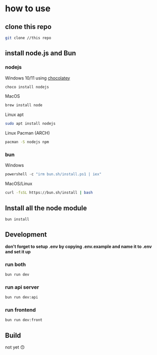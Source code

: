 # how to use

## clone this repo

```bash
git clone //this repo
```

## install node.js and Bun

### nodejs

Windows 10/11 using [chocolatey](https://chocolatey.org/install)

```powershell
choco install nodejs
```

MacOS

```bash
brew install node
```

Linux apt

```bash
sudo apt install nodejs
```

Linux Pacman (ARCH)

```bash
pacman -S nodejs npm
```

### bun

Windows

```powershell
powershell -c "irm bun.sh/install.ps1 | iex"
```

MacOS/Linux

```bash
curl -fsSL https://bun.sh/install | bash
```

## Install all the node module

```bash
bun install
```

## Development

**don't forget to setup .env by copying .env.example and name it to .env and set it up**

### run both

```bash
bun run dev
```

### run api server

```bash
bun run dev:api
```

### run frontend

```bash
bun run dev:front
```

## Build

not yet 🙃

